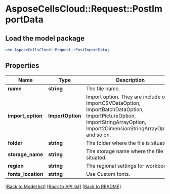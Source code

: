 # AsposeCellsCloud::Request::PostImportData 

## Load the model package
```perl
use AsposeCellsCloud::Request::PostImportData;
```

## Properties
Name | Type | Description | Notes
------------ | ------------- | ------------- | -------------
**name** | **string** | The file name. |
**import_option** | **ImportOption** | Import option. They are include of ImportCSVDataOption, ImportBatchDataOption, ImportPictureOption, ImportStringArrayOption, Import2DimensionStringArrayOption, and so on.   |
**folder** | **string** | The folder where the file is situated. |
**storage_name** | **string** | The storage name where the file is situated. |
**region** | **string** | The regional settings for workbook. |
**fonts_location** | **string** | Use Custom fonts. |  

[[Back to Model list]](../README.md#documentation-for-requests) [[Back to API list]](../README.md#documentation-for-api-endpoints) [[Back to README]](../README.md)

